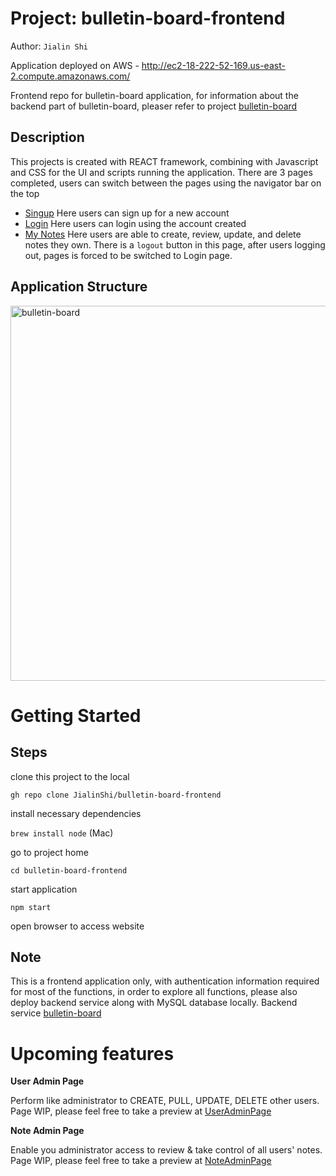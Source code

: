 
# Project: bulletin-board-frontend
Author: `Jialin Shi`

Application deployed on AWS - http://ec2-18-222-52-169.us-east-2.compute.amazonaws.com/ 

Frontend repo for bulletin-board application, for information about the backend part of bulletin-board, pleaser refer to project [bulletin-board](https://github.com/JialinShi/bulletin-board)

## Description
This projects is created with REACT framework, combining with Javascript and CSS for the UI and scripts running the application. 
There are 3 pages completed, users can switch between the pages using the navigator bar on the top
- [Singup](http://ec2-18-222-52-169.us-east-2.compute.amazonaws.com/signup) Here users can sign up for a new account
- [Login](http://ec2-18-222-52-169.us-east-2.compute.amazonaws.com/login) Here users can login using the account created
- [My Notes](http://ec2-18-222-52-169.us-east-2.compute.amazonaws.com/notes) Here users are able to create, review, update, and delete notes they own. There is a `logout` button in this page, after users logging out, pages is forced to be switched to Login page.

## Application Structure
<img src="https://github.com/user-attachments/assets/f58f9658-7d92-4aac-9794-682e2cee811f" width="900" height="600" alt="bulletin-board" />


# Getting Started

## Steps
clone this project to the local

`gh repo clone JialinShi/bulletin-board-frontend`

install necessary dependencies
  
`brew install node` (Mac)

go to project home
  
`cd bulletin-board-frontend`

start application
  
`npm start`

open browser to access website 

## Note
This is a frontend application only, with authentication information required for most of the functions, in order to explore all functions, please also deploy backend service along with MySQL database locally. Backend service [bulletin-board](https://github.com/JialinShi/bulletin-board)

# Upcoming features

**User Admin Page**

Perform like administrator to CREATE, PULL, UPDATE, DELETE other users. Page WIP, please feel free to take a preview at [UserAdminPage](http://ec2-18-222-52-169.us-east-2.compute.amazonaws.com/useradmin)

**Note Admin Page**

Enable you administrator access to review & take control of all users' notes. Page WIP, please feel free to take a preview at [NoteAdminPage](http://ec2-18-222-52-169.us-east-2.compute.amazonaws.com/noteadmin)




